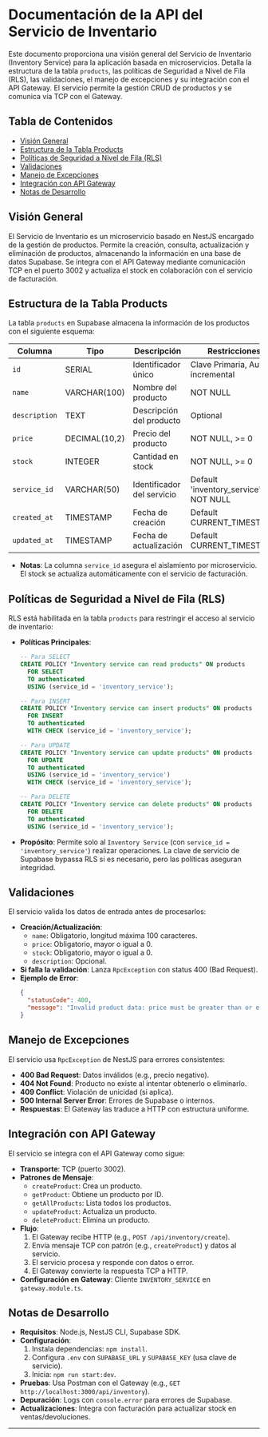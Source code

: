 # Documentación de la API del Servicio de Inventario

Este documento proporciona una visión general del Servicio de Inventario (Inventory Service) para la aplicación basada en microservicios. Detalla la estructura de la tabla `products`, las políticas de Seguridad a Nivel de Fila (RLS), las validaciones, el manejo de excepciones y su integración con el API Gateway. El servicio permite la gestión CRUD de productos y se comunica vía TCP con el Gateway.

## Tabla de Contenidos
- [Visión General](#visión-general)
- [Estructura de la Tabla Products](#estructura-de-la-tabla-products)
- [Políticas de Seguridad a Nivel de Fila (RLS)](#políticas-de-seguridad-a-nivel-de-fila-rls)
- [Validaciones](#validaciones)
- [Manejo de Excepciones](#manejo-de-excepciones)
- [Integración con API Gateway](#integración-con-api-gateway)
- [Notas de Desarrollo](#notas-de-desarrollo)

## Visión General
El Servicio de Inventario es un microservicio basado en NestJS encargado de la gestión de productos. Permite la creación, consulta, actualización y eliminación de productos, almacenando la información en una base de datos Supabase. Se integra con el API Gateway mediante comunicación TCP en el puerto 3002 y actualiza el stock en colaboración con el servicio de facturación.

## Estructura de la Tabla Products
La tabla `products` en Supabase almacena la información de los productos con el siguiente esquema:

| Columna          | Tipo           | Descripción                  | Restricciones         |
|------------------|----------------|--------------------------------|-----------------------|
| `id`             | SERIAL         | Identificador único           | Clave Primaria, Auto-incremental |
| `name`           | VARCHAR(100)   | Nombre del producto           | NOT NULL              |
| `description`    | TEXT           | Descripción del producto      | Optional              |
| `price`          | DECIMAL(10,2)  | Precio del producto           | NOT NULL, >= 0        |
| `stock`          | INTEGER        | Cantidad en stock             | NOT NULL, >= 0        |
| `service_id`     | VARCHAR(50)    | Identificador del servicio    | Default 'inventory_service', NOT NULL |
| `created_at`     | TIMESTAMP      | Fecha de creación             | Default CURRENT_TIMESTAMP |
| `updated_at`     | TIMESTAMP      | Fecha de actualización        | Default CURRENT_TIMESTAMP |

- **Notas**: La columna `service_id` asegura el aislamiento por microservicio. El stock se actualiza automáticamente con el servicio de facturación.

## Políticas de Seguridad a Nivel de Fila (RLS)
RLS está habilitada en la tabla `products` para restringir el acceso al servicio de inventario:

- **Políticas Principales**:
  ```sql
  -- Para SELECT
  CREATE POLICY "Inventory service can read products" ON products
    FOR SELECT
    TO authenticated
    USING (service_id = 'inventory_service');

  -- Para INSERT
  CREATE POLICY "Inventory service can insert products" ON products
    FOR INSERT
    TO authenticated
    WITH CHECK (service_id = 'inventory_service');

  -- Para UPDATE
  CREATE POLICY "Inventory service can update products" ON products
    FOR UPDATE
    TO authenticated
    USING (service_id = 'inventory_service')
    WITH CHECK (service_id = 'inventory_service');

  -- Para DELETE
  CREATE POLICY "Inventory service can delete products" ON products
    FOR DELETE
    TO authenticated
    USING (service_id = 'inventory_service');
  ```
- **Propósito**: Permite solo al `Inventory Service` (con `service_id = 'inventory_service'`) realizar operaciones. La clave de servicio de Supabase bypassa RLS si es necesario, pero las políticas aseguran integridad.

## Validaciones
El servicio valida los datos de entrada antes de procesarlos:
- **Creación/Actualización**:
  - `name`: Obligatorio, longitud máxima 100 caracteres.
  - `price`: Obligatorio, mayor o igual a 0.
  - `stock`: Obligatorio, mayor o igual a 0.
  - `description`: Opcional.
- **Si falla la validación**: Lanza `RpcException` con status 400 (Bad Request).
- **Ejemplo de Error**:
  ```json
  {
    "statusCode": 400,
    "message": "Invalid product data: price must be greater than or equal to 0"
  }
  ```

## Manejo de Excepciones
El servicio usa `RpcException` de NestJS para errores consistentes:
- **400 Bad Request**: Datos inválidos (e.g., precio negativo).
- **404 Not Found**: Producto no existe al intentar obtenerlo o eliminarlo.
- **409 Conflict**: Violación de unicidad (si aplica).
- **500 Internal Server Error**: Errores de Supabase o internos.
- **Respuestas**: El Gateway las traduce a HTTP con estructura uniforme.

## Integración con API Gateway
El servicio se integra con el API Gateway como sigue:
- **Transporte**: TCP (puerto 3002).
- **Patrones de Mensaje**:
  - `createProduct`: Crea un producto.
  - `getProduct`: Obtiene un producto por ID.
  - `getAllProducts`: Lista todos los productos.
  - `updateProduct`: Actualiza un producto.
  - `deleteProduct`: Elimina un producto.
- **Flujo**:
  1. El Gateway recibe HTTP (e.g., `POST /api/inventory/create`).
  2. Envía mensaje TCP con patrón (e.g., `createProduct`) y datos al servicio.
  3. El servicio procesa y responde con datos o error.
  4. El Gateway convierte la respuesta TCP a HTTP.
- **Configuración en Gateway**: Cliente `INVENTORY_SERVICE` en `gateway.module.ts`.

## Notas de Desarrollo
- **Requisitos**: Node.js, NestJS CLI, Supabase SDK.
- **Configuración**:
  1. Instala dependencias: `npm install`.
  2. Configura `.env` con `SUPABASE_URL` y `SUPABASE_KEY` (usa clave de servicio).
  3. Inicia: `npm run start:dev`.
- **Pruebas**: Usa Postman con el Gateway (e.g., `GET http://localhost:3000/api/inventory`).
- **Depuración**: Logs con `console.error` para errores de Supabase.
- **Actualizaciones**: Integra con facturación para actualizar stock en ventas/devoluciones.

---